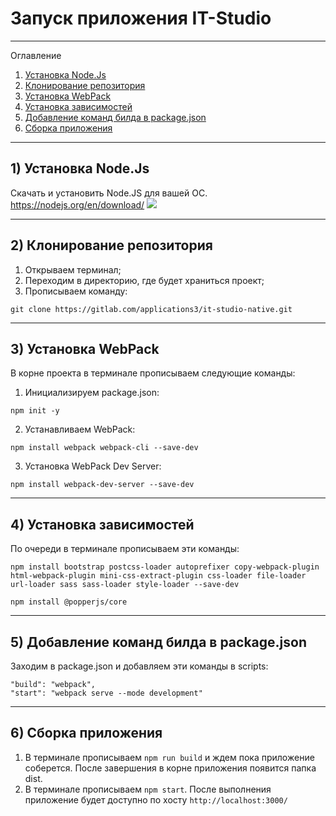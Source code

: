 # Запуск приложения IT-Studio

---
Оглавление
1) [Установка Node.Js](#1--установка-nodejs)
2) [Клонирование репозитория](#2--клонирование-репозитория)
3) [Установка WebPack](#3--установка-webpack)
4) [Установка зависимостей](#4--установка-зависимостей)
5) [Добавление команд билда в package.json](#5--добавление-команд-билда-в-packagejson)
6) [Сборка приложения](#6--сборка-приложения)
---
<a name="1--установка-nodejs"></a>
## 1) Установка Node.Js

Скачать и установить Node.JS для вашей ОС.
https://nodejs.org/en/download/
![](https://media.geeksforgeeks.org/wp-content/uploads/20190311152716/Capture120.png)

---
<a name="2--клонирование-репозитория"></a>
## 2) Клонирование репозитория

1) Открываем терминал;
2) Переходим в директорию, где будет храниться проект;
3) Прописываем команду:

```
git clone https://gitlab.com/applications3/it-studio-native.git
```


---
<a name="3--установка-webpack"></a>
## 3) Установка WebPack

В корне проекта в терминале прописываем следующие команды:

1) Инициализируем package.json: 
```
npm init -y
```

2) Устанавливаем WebPack: 
```
npm install webpack webpack-cli --save-dev
```

3) Установка WebPack Dev Server:
```
npm install webpack-dev-server --save-dev
```
---
<a name="4--установка-зависимостей"></a>
## 4) Установка зависимостей

По очереди в терминале прописываем эти команды:
```
npm install bootstrap postcss-loader autoprefixer copy-webpack-plugin html-webpack-plugin mini-css-extract-plugin css-loader file-loader url-loader sass sass-loader style-loader --save-dev
```
```
npm install @popperjs/core
```
---
<a name="5--добавление-команд-билда-в-packagejson"></a>
## 5) Добавление команд билда в package.json

Заходим в package.json и добавляем эти команды в scripts:
```
"build": "webpack",
"start": "webpack serve --mode development"
```
---
<a name="6--сборка-приложения"></a>
## 6) Сборка приложения

1) В терминале прописываем `npm run build` и ждем пока приложение соберется. После завершения в корне приложения появится папка dist.
2) В терминале прописываем `npm start`. После выполнения приложение будет доступно по хосту `http://localhost:3000/
   `
